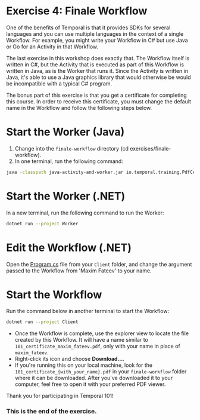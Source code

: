 # Exercise 4: Finale Workflow

One of the benefits of Temporal is that it provides SDKs for several
languages and you can use multiple languages in the context of a single
Workflow. For example, you might write your Workflow in C# but use
Java or Go for an Activity in that Workflow.

The last exercise in this workshop does exactly that. The Workflow
itself is written in C#, but the Activity that is executed as part
of this Workflow is written in Java, as is the Worker that runs it. Since the Activity is
written in Java, it's able to use a Java graphics library that would otherwise be would be
incompatible with a typical C# program.

The bonus part of this exercise is that you get a certificate for completing this course.
In order to receive this certificate, you must change the default name in the Workflow
and follow the following steps below.

# Start the Worker (Java)

1. Change into the `finale-workflow` directory (cd exercises/finale-workflow).
2. In one terminal, run the following command:

```sh
java -classpath java-activity-and-worker.jar io.temporal.training.PdfCertWorker
```

# Start the Worker (.NET)

In a new terminal, run the following command to run the Worker:

```sh
dotnet run --project Worker
```

# Edit the Workflow (.NET)

Open the [Program.cs](./Client/Program.cs) file from your `Client` folder, and change the argument passed to the Workflow from 'Maxim Fateev' to your name.

# Start the Workflow

Run the command below in another terminal to start the Workflow:

```sh
dotnet run --project Client
```

- Once the Workflow is complete, use the explorer view to locate the file created by this Workflow. It will have a name similar to `101_certificate_maxim_fateev.pdf`, only with your name in place of `maxim_fateev`.
- Right-click its icon and choose **Download...**.
- If you're running this on your local machine, look for the `101_certificate_{with_your_name}.pdf` in your `finale-workflow` folder where it can be downloaded. After you've downloaded it to your computer, feel free to open it with your preferred PDF viewer.

Thank you for participating in Temporal 101!

### This is the end of the exercise.
